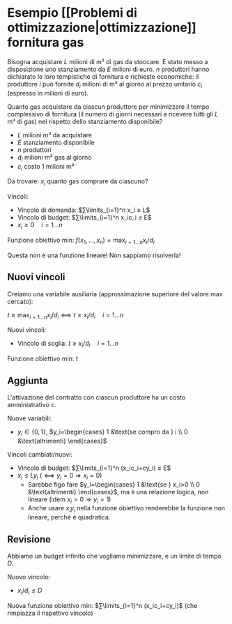 # Esempio [[Problemi di ottimizzazione|ottimizzazione]] fornitura gas

Bisogna acquistare $L$ milioni di m³ di gas da stoccare. È stato messo a disposizione uno stanziamento da $E$ milioni di euro. $n$ produttori hanno dichiarato le loro tempistiche di fornitura e richieste economiche: il produttore $i$ può fornite $d_i$ milioni di m³ al giorno al prezzo unitario $c_i$ (espresso in milioni di euro).

Quanto gas acquistare da ciascun produttore per minimizzare il tempo complessivo di fornitura (il numero di giorni necessari a ricevere tutti gli $L$ m³ di gas) nel rispetto dello stanziamento disponibile?

- $L$ milioni m³ da acquistare
- $E$ stanziamento disponibile
- $n$ produttori
- $d_i$ milioni m³ gas al giorno
- $c_i$ costo 1 milioni m³

Da trovare:
$x_i$ quanto gas comprare da ciascuno?

Vincoli:
- Vincolo di domanda: $∑\limits_{i=1}^n x_i ≥ L$
- Vincolo di budget: $∑\limits_{i=1}^n x_ic_i ≤ E$
- $x_i ≥ 0 \quad i=1…n$

Funzione obiettivo min: $f(x_1,…,x_n)=\displaystyle\max_{i=1…n} x_i/d_i$

Questa non è una funzione lineare! Non sappiamo risolverla!

## Nuovi vincoli

Creiamo una variabile ausiliaria (approssimazione superiore del valore max cercato):

$t ≥ \displaystyle\max_{i=1…n} x_i/d_i ⟺ t ≥ x_i/d_i \quad i=1…n$

Nuovi vincoli:
- Vincolo di soglia: $t ≥ x_i/d_i \quad i=1…n$

Funzione obiettivo min: $t$

## Aggiunta

L'attivazione del contratto con ciascun produttore ha un costo amministrativo $c$.

Nuove variabili:
- $y_i ∈ \{0,1\}$, $y_i=\begin{cases} 1 &\text{se compro da } i \\ 0 &\text{altrimenti} \end{cases}$

Vincoli cambiati/nuovi:
- Vincolo di budget: $∑\limits_{i=1}^n (x_ic_i+cy_i) ≤ E$
- $x_i ≤ Ly_i$ ($⟺ y_i=0⇒x_i=0$)
	- Sarebbe figo fare $y_i=\begin{cases} 1 &\text{se } x_i>0 \\ 0 &\text{altrimenti} \end{cases}$, ma è una relazione logica, non lineare (idem $x_i > 0⇒y_i=1$)
	- Anche usare $x_iy_i$ nella funzione obiettivo renderebbe la funzione non lineare, perché è quadratica.

## Revisione

Abbiamo un budget infinito che vogliamo minimizzare, e un limite di tempo $D$.

Nuovo vincolo:
- $x_i/d_i ≤ D$

Nuova funzione obiettivo min: $∑\limits_{i=1}^n (x_ic_i+cy_i)$ (che rimpiazza il rispettivo vincolo)
